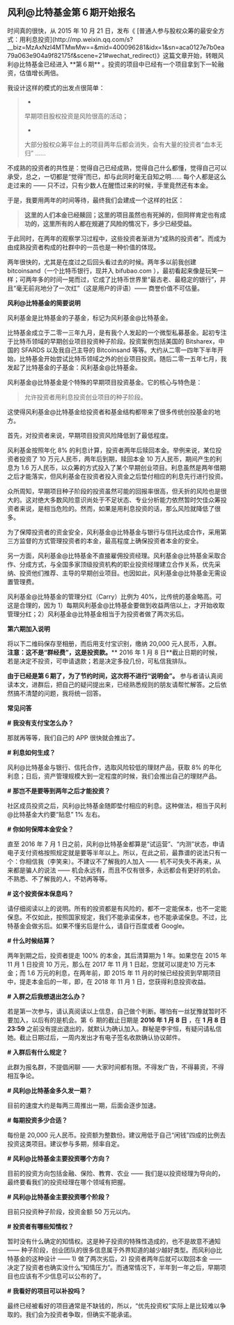 ## 风利@比特基金第６期开始报名
<head><meta http-equiv="Content-Type" content="text/html; charset=utf-8"></head>
时间真的很快，从 2015 年 10 月 21 日，发布《 [普通人参与股权众筹的最安全方式：用利息投资](http://mp.weixin.qq.com/s?__biz=MzAxNzI4MTMwMw==&mid=400096281&idx=1&sn=aca0127e7b0ea79a063e904a9f82175f&scene=21#wechat_redirect)》这篇文章开始，转眼风利@比特基金已经进入 **第６期** 。投资的项目中已经有一个项目拿到下一轮融资，估值增长两倍。

我设计这样的模式的出发点很简单：

> - 
> 
> 早期项目股权投资是风险很高的活动；
> 
> - 
> 
> 大部分股权众筹平台上的项目两年后都会消失，会有大量的投资者“血本无归” ……

不成熟的投资者的共性是：觉得自己已经成熟，觉得自己什么都懂，觉得自己可以承受，总之，一切都是“觉得”而已，却与此同时毫无自知之明…… 每个人都是这么走过来的 —— 只不过，只有少数人在醒悟过来的时候，手里竟然还有本金。

于是，我要用两年的时间等待，最终我们会建成一个这样的社区：

> **这里的人们本金已经赎回；这里的项目虽然也有死掉的，但同样肯定也有成功的，这里所有的人都在规避了风险的情况下，多少已经受益。**

于此同时，在两年的观察学习过程中，这些投资者渐进为“成熟的投资者”。而成为由成熟投资者构成的社群中的一员也是一种价值的体现。

两年很快的，尤其是在度过之后回头看过去的时候。两年多以前我创建 bitcoinsand（一个比特币银行，现并入 bifubao.com ），最初看起来像是玩笑一样；可两年多的时间一晃而过，它成了比特币世界里“最古老、最稳定的银行”，并且“毫无前兆地分了一次红”（这是用户的评语）—— 商誉价值不可估量。

**风利@比特基金的简要说明**

风利基金是比特基金的子基金，标记为风利基金@比特基金。

比特基金成立于二零一三年九月，是有我个人发起的一个微型私募基金。起初专注于比特币领域的早期创业项目投资种子阶段。投资案例包括美国的 Bitsharex，中国的 SFARDS 以及我自己主导的 Bitcoinsand 等等。大约从二零一四年下半年开始，比特基金开始尝试比特币领域之外的创业项目投资。随后二零一五年七月，我发起了比特基金的子基金：风利基金@比特基金。

风利基金@比特基金是个特殊的早期项目投资基金。它的核心与特色是：

> 允许投资者用利息投资创业项目的种子阶段。

这使得风利基金@比特基金给投资者和基金结构都带来了很多传统创投基金的地方。

首先，对投资者来说，早期项目投资风险降低到了最低程度。

风利基金按照年化 8% 的利息计算，投资者两年后赎回本金。举例来说，某位投资者投资了 10 万元人民币，两年后到期，赎回本金 10 万人民币，期间产生的利息为 1.6 万人民币，以众筹的方式投入了某个早期创业项目。利息虽然是两年借期之后才能落实，但风利基金在投资者投入资金之后垫付相应的利息先行进行投资。

众所周知，早期项目种子阶段的投资虽然可能的回报率很高，但夭折的风险也是很大的。这对绝大多数风险意识尚处于不足状态、专业分析能力依然暂时欠佳众筹投资者来说，是相当危险的。然而，如果是用利息投资的话，那么风险就降低了很多。

为了保障投资者的资金安全，风利基金@比特基金与银行与信托达成合作，采用第三方监督的方式管理投资者的本金，最高程度上确保投资者本金的安全。

另一方面，风利基金@比特基金不直接雇佣投资经理。风利基金@比特基金采取合作、分成方式，与全国多家顶级投资机构的职业投资经理建立合作关系，优先采纳、投资他们推荐、主导的早期创业项目。也因如此，风利基金@比特基金无需设置管理费。

风利基金@比特基金的管理分红（Carry）比例为 40%，比传统的基金略高。可这是合理的，因为 1）每期风利基金@比特基金要做到收益两倍以上，才开始收取管理分红；2）风利基金@比特基金相当于为投资者做了两次劣后。

**第六期加入说明**

将以下二维码保存至相册，而后用支付宝识别，缴纳 20,000 元人民币，入群。 **注意：这不是“群经费”，这是投资款。**** 2016 年 1 月 8 日**截止日期的时候，若是决定不投资，可申请退款；若是决定多投几份，可私信我排队。



**由于已经是第６期了，为了节约时间，这次将不进行“说明会”。** 参与者请认真阅读本文，进群后，把自己的疑问提出来，已经熟悉规则的朋友请帮忙解答。之后依然搞不清楚的问题，我将统一回答。

**常见问答**

**# 我没有支付宝怎么办？**

那就再等等，我们自己的 APP 很快就会推出了。

**# 利息如何生成？**

风利@比特基金与银行、信托合作，选取风险较低的理财产品，获取 8% 的年化利息；日后，资产管理规模大到一定程度的时候，我们会推出自己的理财产品。

**# 那岂不是要等到两年之后才能投资？**

社区成员投资之后，风利@比特基金随即垫付相应的利息。这种做法，相当于风利@比特基金大约要“贴息” 1% 左右。

**# 你如何保障本金安全？**

直至 2016 年 7 月 1 日之前，风利@比特基金都算是“试运营”、“内测”状态，申请电子支付资格按照规定就是要等半年以上。所以，在此之前，最靠谱的说法只有一个：你相信我（李笑来）。不建议不了解我的人加入 —— 机不可失失不再来，从来都是骗人的说法 —— 机会永远有，而且不仅有很多，永远都会有更好的机会。不熟悉、不了解我的人，不妨再等等。

**# 这个投资保本保息吗？**

请仔细阅读以上的说明。所有的投资都是有风险的，都不一定能保本，也不一定能保息。不仅如此，按照国家规定，我们不能承诺保本，也不能承诺保息。不过，比特基金会做劣后。如果不懂劣后是什么，请自行百度或者 Google。

**# 什么时候结算？**

两年到期之后，投资者提走 100% 的本金，其后清算期为 1 年。如果您在 2015 年 11 月 1 日投资 10 万元，那么在 2017 年 11 月 1 日起，您就可以提走10 万元本金；而 1.6 万元的利息，在两年前，即 2015 年 11 月的时候已经投资到早期项目中，提走本金后的一年，即，在 2018 年 11 月 1 日，您获得利息投资收益。

**# 入群之后我想退出怎么办？**

若是第一次参与，请认真阅读以上信息，自己做个判断。哪怕有一丝犹豫就暂时不要加入，以后有的是机会。第 ６ 期的截止日期是 **2016 年 1 月 8 日** ，在 **1 月 8 日 23:59** 之前没有提出退出的，就默认为确认加入。群秘是李宇恒，有疑问请私信她。截止日期过后，一周内发出才有电子签名收款确认协议邮件。

**# 入群后有什么规定？**

此群为报名群，不提倡闲聊 —— 大家时间都有限。不得发广告，不得募资，不得相互争论。

**# 风利@比特基金多久发一期？**

目前的速度大约是每两三周推出一期，后面会逐步加速。

**# 每期投资多少合适？**

每份是 20,000 元人民币。投资额为整数份。建议用低于自己“闲钱”四成的比例去投资这类项目。建议参与多期，频率自定。

**# 风利@比特基金主要投资哪个方向？**

目前的投资方向包括金融、保险、教育、农业 —— 我们是以投资经理为导向的，最终要看我们的投资经理在哪个领域有把握。

**# 风利@比特基金主要投资哪个阶段？**

目前只投资种子阶段，投资金额 50 万元以内。

**# 投资者有哪些知情权？**

暂时没有什么确定的知情权。这是种子投资的特殊性造成的，也不是故意不通知 —— 种子阶段，创业团队的很多信息属于外界知道的越少越好类型。而风利@比特基金的这种设计 —— 1) 做了两次劣后，2) 投资者两年后就可以取回本金 —— 决定了投资者也确实没什么“知情压力”。而通常情况下，半年到一年之后，早期项目也应该有不少信息可以公布的了。

**# 我看好的项目可以补投吗？**

最终已经被看好的项目通常是不缺钱的，所以，“优先投资权”实际上是比较难以争取的。我们会为投资者争取，但确实不能承诺。

